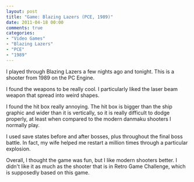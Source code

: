 ```yaml
---
layout: post
title: "Game: Blazing Lazers (PCE, 1989)"
date: 2011-04-18 00:00
comments: true
categories:
- "Video Games"
- "Blazing Lazers"
- "PCE"
- "1989"
---
```


I played through Blazing Lazers a few nights ago and tonight. This
is a shooter from 1989 on the PC Engine.

I found the weapons to be really cool. I particularly liked the
laser beam weapon that spread into weird shapes.

I found the hit box really annoying. The hit box is bigger than
the ship graphic and wider than it is vertically, so it is really
difficult to dodge properly, at least when compared to the modern
danmaku shooters I normally play.

I used save states before and after bosses, plus throughout the
final boss battle. In fact, my wife helped me restart a million
times through a particular explosion.

Overall, I thought the game was fun, but I like modern shooters
better. I didn't like it as much as the shooter that is in Retro
Game Challenge, which is supposedly based on this game.
